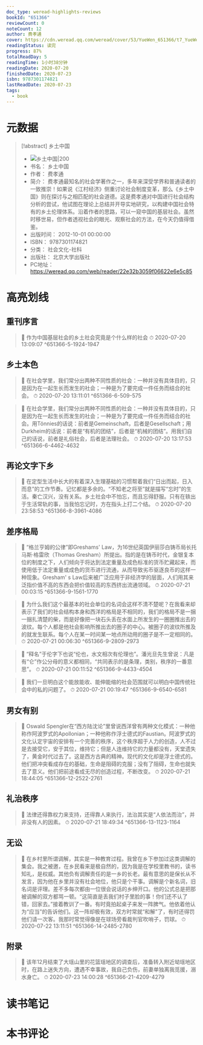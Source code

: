 ```yaml
---
doc_type: weread-highlights-reviews
bookId: "651366"
reviewCount: 0
noteCount: 12
author: 费孝通
cover: https://cdn.weread.qq.com/weread/cover/53/YueWen_651366/t7_YueWen_651366.jpg
readingStatus: 读完
progress: 87%
totalReadDay: 5
readingTime: 1小时38分钟
readingDate: 2020-07-20
finishedDate: 2020-07-23
isbn: 9787301174821
lastReadDate: 2020-07-23
tags:
  - book
---
```

# 元数据
> [!abstract] 乡土中国
> - ![ 乡土中国|200](https://cdn.weread.qq.com/weread/cover/53/YueWen_651366/t7_YueWen_651366.jpg)
> - 书名： 乡土中国
> - 作者： 费孝通
> - 简介： 费孝通最知名的社会学著作之一，多年来深受学界和普通读者的一致推崇！如果说《江村经济》侧重讨论社会制度变革，那么《乡土中国》则在探讨与之相匹配的社会道德。这是费孝通对中国进行社会结构分析的尝试，他试图在理论上总结并开导实地研究，以构建中国社会特有的乡土伦理体系。沿着作者的思路，可以一窥中国的基层社会。虽然时移世易，但作者透视社会的眼光、观察社会的方法，在今天仍值得借鉴。
> - 出版时间： 2012-10-01 00:00:00
> - ISBN： 9787301174821
> - 分类： 社会文化-社科
> - 出版社： 北京大学出版社
> - PC地址：https://weread.qq.com/web/reader/22e32b3059f06622e6e5c85

# 高亮划线

## 重刊序言

> 📌 作为中国基层社会的乡土社会究竟是个什么样的社会 
> ⏱ 2020-07-20 13:09:07 ^651366-5-1924-1947

## 乡土本色

> 📌 在社会学里，我们常分出两种不同性质的社会：一种并没有具体目的，只是因为在一起生长而发生的社会；一种是为了要完成一件任务而结合的社会。 
> ⏱ 2020-07-20 13:11:01 ^651366-6-509-575

> 📌 在社会学里，我们常分出两种不同性质的社会：一种并没有具体目的，只是因为在一起生长而发生的社会；一种是为了要完成一件任务而结合的社会。用Tönnies的话说：前者是Gemeinschaft，后者是Gesellschaft；用Durkheim的话说：前者是“有机的团结”，后者是“机械的团结”。用我们自己的话说，前者是礼俗社会，后者是法理社会。 
> ⏱ 2020-07-20 13:17:53 ^651366-6-4462-4632

## 再论文字下乡

> 📌 在定型生活中长大的有着深入生理基础的习惯帮着我们“日出而起，日入而息”的工作节奏。记忆都是多余的。“不知老之将至”就是描写“忘时”的生活。秦亡汉兴，没有关系。乡土社会中不怕忘，而且忘得舒服。只有在轶出于生活常轨的事，当我怕忘记时，方在指头上打二个结。 
> ⏱ 2020-07-20 23:58:53 ^651366-8-3961-4086

## 差序格局

> 📌 “格兰亨姆的公律”即Greshams' Law，为16世纪英国伊丽莎白铸币局长托马斯·格雷欣（Thomas Gresham）所提出。指的是在铸币时代，金银复本位的制度之下，人们倾向于将达到法定重量及成色标准的货币贮藏起来，而使用低于法定重量或成色的货币进行流通，从而导致劣币驱逐良币的这样一种现象。Gresham' s Law后来被广泛应用于非经济学的层面，人们用其来泛指价值不高的东西会把价值较高的东西挤出流通领域。 
> ⏱ 2020-07-21 00:03:15 ^651366-9-1561-1770

> 📌 为什么我们这个最基本的社会单位的名词会这样不清不楚呢？在我看来却表示了我们的社会结构本身和西洋的格局是不相同的，我们的格局不是一捆一捆扎清楚的柴，而是好像把一块石头丢在水面上所发生的一圈圈推出去的波纹。每个人都是他社会影响所推出去的圈子的中心。被圈子的波纹所推及的就发生联系。每个人在某一时间某一地点所动用的圈子是不一定相同的。 
> ⏱ 2020-07-21 00:06:30 ^651366-9-2809-2973

> 📌 “释名”于伦字下也说“伦也，水文相次有伦理也”。潘光旦先生曾说：凡是有“仑”作公分母的意义都相同，“共同表示的是条理，类别，秩序的一番意思”。 
> ⏱ 2020-07-21 00:11:52 ^651366-9-4433-4504

> 📌 我们一旦明白这个能放能收、能伸能缩的社会范围就可以明白中国传统社会中的私的问题了。 
> ⏱ 2020-07-21 00:19:47 ^651366-9-6540-6581

## 男女有别

> 📌 Oswald Spengler在“西方陆沈论”里曾说西洋曾有两种文化模式：一种他称作阿波罗式的Apollonian；一种他称作浮士德式的Faustian。阿波罗式的文化认定宇宙的安排有一个完善的秩序，这个秩序超于人力的创造，人不过是去接受它，安于其位，维持它；但是人连维持它的力量都没有，天堂遗失了，黄金时代过去了。这是西方古典的精神。现代的文化却是浮士德式的。他们把冲突看成存在的基础，生命是阻碍的克服；没有了阻碍，生命也就失去了意义。他们把前途看成无尽的创造过程，不断改变。 
> ⏱ 2020-07-21 18:44:05 ^651366-12-2522-2761

## 礼治秩序

> 📌 法律还得靠权力来支持，还得靠人来执行，法治其实是“人依法而治”，并非没有人的因素。 
> ⏱ 2020-07-21 18:49:34 ^651366-13-1123-1164

## 无讼

> 📌 在乡村里所谓调解，其实是一种教育过程。我曾在乡下参加过这类调解的集会。我之被邀，在乡民看来是极自然的，因为我是在学校里教书的，读书知礼，是权威。其他负有调解责任的是一乡的长老。最有意思的是保长从不发言，因为他在乡里并没有社会地位，他只是个干事。调解是个新名词，旧名词是评理。差不多每次都由一位很会说话的乡绅开口。他的公式总是把那被调解的双方都骂一顿。“这简直是丢我们村子里脸的事！你们还不认了错，回家去。”接着教训了一番。有时竟拍起桌子来发一阵脾气。他依着他认为“应当”的告诉他们。这一阵却极有效，双方时常就“和解”了，有时还得罚他们请一次客。我那时常觉得像是在球场旁看裁判官吹哨子，罚球。 
> ⏱ 2020-07-22 13:11:51 ^651366-14-2485-2780

## 附录

> 📌 该年12月结束了大瑶山里的花篮瑶地区的调查后，准备转入附近坳瑶地区时，在路上迷失方向，遭遇不幸事故，我自己负伤，前妻单独离我觅援，溺水身亡。 
> ⏱ 2020-07-23 14:00:28 ^651366-21-4209-4279

# 读书笔记

# 本书评论

